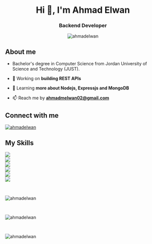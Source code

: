 
<h1 align ="center">Hi 👋, I'm Ahmad Elwan</h1>
<h3 align ="center">Backend Developer</h3>

<p align="center"> <img src="https://komarev.com/ghpvc/?username=ahmadelwan&label=Profile%20views&color=fc7b03&style=flat" alt="ahmadelwan" /> </p>


## About me

<p align="left">
  
- Bachelor's degree in Computer Science from Jordan University of Science and Technology (JUST).
  
- 🔭 Working on **building REST APIs**

- 🌱 Learning **more about Nodejs, Expressjs and MongoDB**

- 📫 Reach me by **ahmadmelwan02@gmail.com**

</p>





## Connect with me
<p align="left">
<a href="https://linkedin.com/in/ahmadelwan" target="blank"><img src="https://skillicons.dev/icons?i=linkedin" alt="ahmadelwan" /></a>
</p>

## My Skills

<p align="left">
<img src="https://skillicons.dev/icons?i=javascript,typescript,html" /><br>
<img src="https://skillicons.dev/icons?i=nodejs,expressjs,mongodb" /><br>
<img src="https://skillicons.dev/icons?i=java,cpp,python" /><br>
<img src="https://skillicons.dev/icons?i=github,git,docker" /> <br>
<img src="https://skillicons.dev/icons?i=vscode,eclipse,idea" /> <br>
<img src="https://skillicons.dev/icons?i=unity,postman,xd" /> <br>
</p>

</br>


<p><img align="center" src="https://github-readme-stats.vercel.app/api/top-langs?username=ahmadelwan&show_icons=true&theme=dark&title_color=e77307&text_color=ffffff&hide_border=true&locale=en&layout=compact" alt="ahmadelwan" /></p>

</br>

<p><img align="center" src="https://github-readme-stats.vercel.app/api?username=ahmadelwan&show_icons=true&theme=dark&title_color=e77307&text_color=ffffff&hide_border=true&locale=en&hide=stars,issues,prs,contribs" alt="ahmadelwan" /></p>

</br>

<p><img align="center" src="https://github-readme-streak-stats.herokuapp.com/?user=ahmadelwan&theme=dark&hide_border=true" alt="ahmadelwan" /></p>
